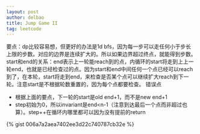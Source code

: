 ```yaml
---
layout: post
author: delbao
title: Jump Game II 
tag: leetcode
---
```


要点：dp比较容易想，但更好的办法是1d bfs，因为每一步可以走任何小于步长上限的步数。对应的边界是连续扩大的。所以如果边界超过终点，就能得到步数。
start和end的关系：end表示上一轮能reach到的点，内循环的start将走到上上一轮end，也就是已经检查过的点。因为start和end中间任何一个点已经可以reach到了，在本轮，start将走到end，来检查是否某个点可以继续扩大reach到下一轮。注意start是不根据轮数重置的，因为每个点都要检查。
错误点
 
- 根据上面的要点，下一轮的start是old end+1，而不是new end+1
- step初始为0，所以invariant是end<n-1（注意到达最后一个点而非超过也算）。step++在循环内哪里都可以因为没有提前的return
 
 {% gist 006a7a2aea7402ee3d22c740787cb32e %}
